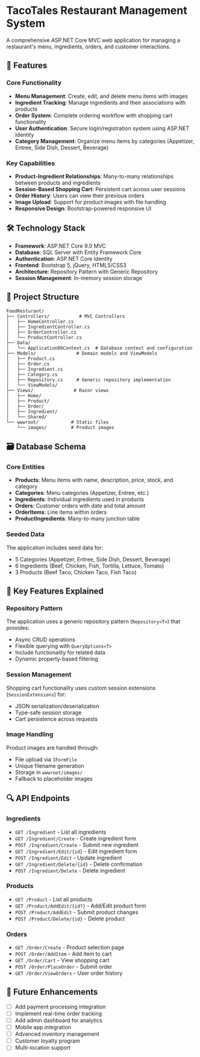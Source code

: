# TacoTales Restaurant Management System

A comprehensive ASP.NET Core MVC web application for managing a restaurant's menu, ingredients, orders, and customer interactions.

## 🌮 Features

### Core Functionality
- **Menu Management**: Create, edit, and delete menu items with images
- **Ingredient Tracking**: Manage ingredients and their associations with products
- **Order System**: Complete ordering workflow with shopping cart functionality
- **User Authentication**: Secure login/registration system using ASP.NET Identity
- **Category Management**: Organize menu items by categories (Appetizer, Entree, Side Dish, Dessert, Beverage)

### Key Capabilities
- **Product-Ingredient Relationships**: Many-to-many relationships between products and ingredients
- **Session-Based Shopping Cart**: Persistent cart across user sessions
- **Order History**: Users can view their previous orders
- **Image Upload**: Support for product images with file handling
- **Responsive Design**: Bootstrap-powered responsive UI

## 🛠 Technology Stack

- **Framework**: ASP.NET Core 9.0 MVC
- **Database**: SQL Server with Entity Framework Core
- **Authentication**: ASP.NET Core Identity
- **Frontend**: Bootstrap 5, jQuery, HTML5/CSS3
- **Architecture**: Repository Pattern with Generic Repository
- **Session Management**: In-memory session storage

## 📁 Project Structure

```
FoodResturant/
├── Controllers/           # MVC Controllers
│   ├── HomeController.cs
│   ├── IngredientController.cs
│   ├── OrderController.cs
│   └── ProductController.cs
├── Data/
│   └── ApplicationDbContext.cs  # Database context and configuration
├── Models/               # Domain models and ViewModels
│   ├── Product.cs
│   ├── Order.cs
│   ├── Ingredient.cs
│   ├── Category.cs
│   ├── Repository.cs     # Generic repository implementation
│   └── ViewModels/
├── Views/               # Razor views
│   ├── Home/
│   ├── Product/
│   ├── Order/
│   ├── Ingredient/
│   └── Shared/
└── wwwroot/            # Static files
    └── images/         # Product images
```

## 🗃 Database Schema

### Core Entities
- **Products**: Menu items with name, description, price, stock, and category
- **Categories**: Menu categories (Appetizer, Entree, etc.)
- **Ingredients**: Individual ingredients used in products
- **Orders**: Customer orders with date and total amount
- **OrderItems**: Line items within orders
- **ProductIngredients**: Many-to-many junction table

### Seeded Data
The application includes seed data for:
- 5 Categories (Appetizer, Entree, Side Dish, Dessert, Beverage)
- 6 Ingredients (Beef, Chicken, Fish, Tortilla, Lettuce, Tomato)
- 3 Products (Beef Taco, Chicken Taco, Fish Taco)

## 🔧 Key Features Explained

### Repository Pattern
The application uses a generic repository pattern (`Repository<T>`) that provides:
- Async CRUD operations
- Flexible querying with `QueryOptions<T>`
- Include functionality for related data
- Dynamic property-based filtering

### Session Management
Shopping cart functionality uses custom session extensions (`SessionExtensions`) for:
- JSON serialization/deserialization
- Type-safe session storage
- Cart persistence across requests

### Image Handling
Product images are handled through:
- File upload via `IFormFile`
- Unique filename generation
- Storage in `wwwroot/images/`
- Fallback to placeholder images


## 🔍 API Endpoints

### Ingredients
- `GET /Ingredient` - List all ingredients
- `GET /Ingredient/Create` - Create ingredient form
- `POST /Ingredient/Create` - Submit new ingredient
- `GET /Ingredient/Edit/{id}` - Edit ingredient form
- `POST /Ingredient/Edit` - Update ingredient
- `GET /Ingredient/Delete/{id}` - Delete confirmation
- `POST /Ingredient/Delete` - Delete ingredient

### Products
- `GET /Product` - List all products
- `GET /Product/AddEdit/{id?}` - Add/Edit product form
- `POST /Product/AddEdit` - Submit product changes
- `POST /Product/Delete/{id}` - Delete product

### Orders
- `GET /Order/Create` - Product selection page
- `POST /Order/AddItem` - Add item to cart
- `GET /Order/Cart` - View shopping cart
- `POST /Order/PlaceOrder` - Submit order
- `GET /Order/ViewOrders` - User order history


## 🚀 Future Enhancements

- [ ] Add payment processing integration
- [ ] Implement real-time order tracking
- [ ] Add admin dashboard for analytics
- [ ] Mobile app integration
- [ ] Advanced inventory management
- [ ] Customer loyalty program
- [ ] Multi-location support
